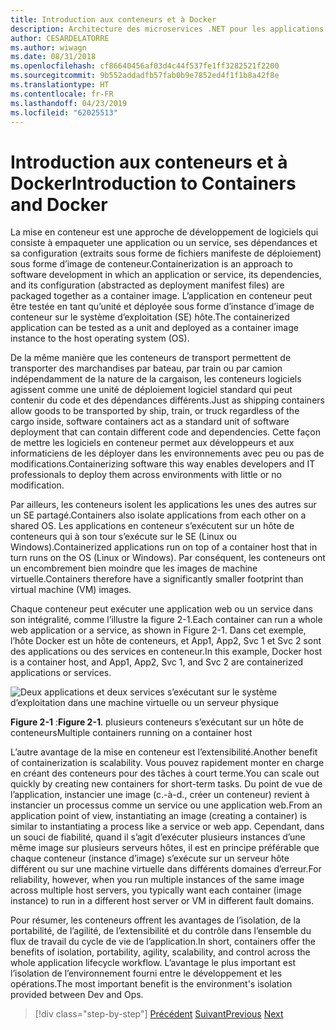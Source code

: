 ```yaml
---
title: Introduction aux conteneurs et à Docker
description: Architecture des microservices .NET pour les applications .NET en conteneur | Introduction aux conteneurs et à Docker
author: CESARDELATORRE
ms.author: wiwagn
ms.date: 08/31/2018
ms.openlocfilehash: cf86640456af03d4c44f537fe1ff3282521f2200
ms.sourcegitcommit: 9b552addadfb57fab0b9e7852ed4f1f1b8a42f8e
ms.translationtype: HT
ms.contentlocale: fr-FR
ms.lasthandoff: 04/23/2019
ms.locfileid: "62025513"
---
```

# <a name="introduction-to-containers-and-docker"></a><span data-ttu-id="7ae19-103">Introduction aux conteneurs et à Docker</span><span class="sxs-lookup"><span data-stu-id="7ae19-103">Introduction to Containers and Docker</span></span>

<span data-ttu-id="7ae19-104">La mise en conteneur est une approche de développement de logiciels qui consiste à empaqueter une application ou un service, ses dépendances et sa configuration (extraits sous forme de fichiers manifeste de déploiement) sous forme d’image de conteneur.</span><span class="sxs-lookup"><span data-stu-id="7ae19-104">Containerization is an approach to software development in which an application or service, its dependencies, and its configuration (abstracted as deployment manifest files) are packaged together as a container image.</span></span> <span data-ttu-id="7ae19-105">L’application en conteneur peut être testée en tant qu’unité et déployée sous forme d’instance d’image de conteneur sur le système d’exploitation (SE) hôte.</span><span class="sxs-lookup"><span data-stu-id="7ae19-105">The containerized application can be tested as a unit and deployed as a container image instance to the host operating system (OS).</span></span>

<span data-ttu-id="7ae19-106">De la même manière que les conteneurs de transport permettent de transporter des marchandises par bateau, par train ou par camion indépendamment de la nature de la cargaison, les conteneurs logiciels agissent comme une unité de déploiement logiciel standard qui peut contenir du code et des dépendances différents.</span><span class="sxs-lookup"><span data-stu-id="7ae19-106">Just as shipping containers allow goods to be transported by ship, train, or truck regardless of the cargo inside, software containers act as a standard unit of software deployment that can contain different code and dependencies.</span></span> <span data-ttu-id="7ae19-107">Cette façon de mettre les logiciels en conteneur permet aux développeurs et aux informaticiens de les déployer dans les environnements avec peu ou pas de modifications.</span><span class="sxs-lookup"><span data-stu-id="7ae19-107">Containerizing software this way enables developers and IT professionals to deploy them across environments with little or no modification.</span></span>

<span data-ttu-id="7ae19-108">Par ailleurs, les conteneurs isolent les applications les unes des autres sur un SE partagé.</span><span class="sxs-lookup"><span data-stu-id="7ae19-108">Containers also isolate applications from each other on a shared OS.</span></span> <span data-ttu-id="7ae19-109">Les applications en conteneur s’exécutent sur un hôte de conteneurs qui à son tour s’exécute sur le SE (Linux ou Windows).</span><span class="sxs-lookup"><span data-stu-id="7ae19-109">Containerized applications run on top of a container host that in turn runs on the OS (Linux or Windows).</span></span> <span data-ttu-id="7ae19-110">Par conséquent, les conteneurs ont un encombrement bien moindre que les images de machine virtuelle.</span><span class="sxs-lookup"><span data-stu-id="7ae19-110">Containers therefore have a significantly smaller footprint than virtual machine (VM) images.</span></span>

<span data-ttu-id="7ae19-111">Chaque conteneur peut exécuter une application web ou un service dans son intégralité, comme l’illustre la figure 2-1.</span><span class="sxs-lookup"><span data-stu-id="7ae19-111">Each container can run a whole web application or a service, as shown in Figure 2-1.</span></span> <span data-ttu-id="7ae19-112">Dans cet exemple, l’hôte Docker est un hôte de conteneurs, et App1, App2, Svc 1 et Svc 2 sont des applications ou des services en conteneur.</span><span class="sxs-lookup"><span data-stu-id="7ae19-112">In this example, Docker host is a container host, and App1, App2, Svc 1, and Svc 2 are containerized applications or services.</span></span>

![Deux applications et deux services s’exécutant sur le système d’exploitation dans une machine virtuelle ou un serveur physique](./media/image1.png)

<span data-ttu-id="7ae19-114">**Figure 2-1** :</span><span class="sxs-lookup"><span data-stu-id="7ae19-114">**Figure 2-1**.</span></span> <span data-ttu-id="7ae19-115">plusieurs conteneurs s’exécutant sur un hôte de conteneurs</span><span class="sxs-lookup"><span data-stu-id="7ae19-115">Multiple containers running on a container host</span></span>

<span data-ttu-id="7ae19-116">L’autre avantage de la mise en conteneur est l’extensibilité.</span><span class="sxs-lookup"><span data-stu-id="7ae19-116">Another benefit of containerization is scalability.</span></span> <span data-ttu-id="7ae19-117">Vous pouvez rapidement monter en charge en créant des conteneurs pour des tâches à court terme.</span><span class="sxs-lookup"><span data-stu-id="7ae19-117">You can scale out quickly by creating new containers for short-term tasks.</span></span> <span data-ttu-id="7ae19-118">Du point de vue de l’application, instancier une image (c.-à-d., créer un conteneur) revient à instancier un processus comme un service ou une application web.</span><span class="sxs-lookup"><span data-stu-id="7ae19-118">From an application point of view, instantiating an image (creating a container) is similar to instantiating a process like a service or web app.</span></span> <span data-ttu-id="7ae19-119">Cependant, dans un souci de fiabilité, quand il s’agit d’exécuter plusieurs instances d’une même image sur plusieurs serveurs hôtes, il est en principe préférable que chaque conteneur (instance d’image) s’exécute sur un serveur hôte différent ou sur une machine virtuelle dans différents domaines d’erreur.</span><span class="sxs-lookup"><span data-stu-id="7ae19-119">For reliability, however, when you run multiple instances of the same image across multiple host servers, you typically want each container (image instance) to run in a different host server or VM in different fault domains.</span></span>

<span data-ttu-id="7ae19-120">Pour résumer, les conteneurs offrent les avantages de l’isolation, de la portabilité, de l’agilité, de l’extensibilité et du contrôle dans l’ensemble du flux de travail du cycle de vie de l’application.</span><span class="sxs-lookup"><span data-stu-id="7ae19-120">In short, containers offer the benefits of isolation, portability, agility, scalability, and control across the whole application lifecycle workflow.</span></span> <span data-ttu-id="7ae19-121">L’avantage le plus important est l’isolation de l’environnement fourni entre le développement et les opérations.</span><span class="sxs-lookup"><span data-stu-id="7ae19-121">The most important benefit is the environment's isolation provided between Dev and Ops.</span></span>

>[!div class="step-by-step"]
><span data-ttu-id="7ae19-122">[Précédent](../index.md)
>[Suivant](docker-defined.md)</span><span class="sxs-lookup"><span data-stu-id="7ae19-122">[Previous](../index.md)
[Next](docker-defined.md)</span></span>